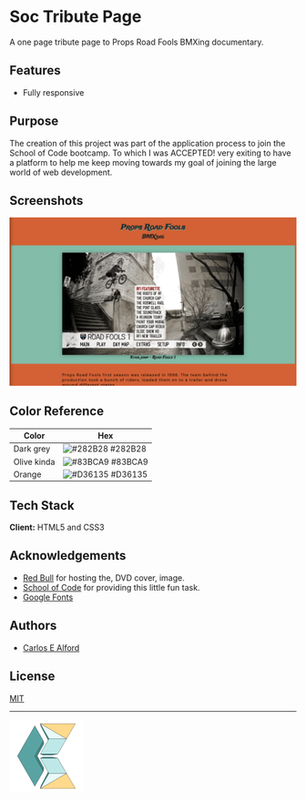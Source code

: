 # Soc Tribute Page

A one page tribute page to Props Road Fools BMXing documentary.

## Features

- Fully responsive

## Purpose

The creation of this project was part of the application process to join the School of Code bootcamp. To which I was ACCEPTED! very exiting to have a platform to help me keep moving towards my goal of joining the large world of web development.

## Screenshots

![screenhot](screenshot.png)

## Color Reference

| Color             | Hex                                                                |
| ----------------- | ------------------------------------------------------------------ |
| Dark grey | ![#282B28](https://via.placeholder.com/10/282B28?text=+) #282B28 |
| Olive kinda| ![#83BCA9](https://via.placeholder.com/10/83BCA9?text=+) #83BCA9 |
| Orange | ![#D36135](https://via.placeholder.com/10/D36135?text=+) #D36135 |

## Tech Stack

**Client:** HTML5 and CSS3

## Acknowledgements

 - [Red Bull](https://img.redbull.com/images/c_limit,w_1500,h_1000,f_auto,q_auto/redbullcom/2013/09/13/1331611158318_2/road-fools-1-menu-from-the-props-box-set) for hosting the, DVD cover, image.
 - [School of Code](https://www.schoolofcode.co.uk/) for providing this little fun task.
 - [Google Fonts](https://fonts.google.com/)

## Authors

- [Carlos E Alford](https://carlosealford.com/)

## License

[MIT](https://choosealicense.com/licenses/mit/)

---
![Logo](/assets/ceam-logo-3d.png)
